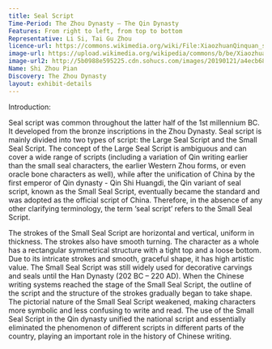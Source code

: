 ```yaml
---
title: Seal Script
Time-Period: The Zhou Dynasty – The Qin Dynasty 
Features: From right to left, from top to bottom
Representative: Li Si, Tai Gu Zhou
licence-url: https://commons.wikimedia.org/wiki/File:XiaozhuanQinquan_sized.jpg
image-url: https://upload.wikimedia.org/wikipedia/commons/b/be/XiaozhuanQinquan_sized.jpg
image-url2: http://5b0988e595225.cdn.sohucs.com/images/20190121/a4ecb6812bf94ecaa94b812465621ff5.jpeg
Name: Shi Zhou Pian
Discovery: The Zhou Dynasty
layout: exhibit-details
---
```

Introduction:

Seal script was common throughout the latter half of the 1st millennium BC. It developed from the bronze inscriptions in the Zhou Dynasty. Seal script is mainly divided into two types of script: the Large Seal Script and the Small Seal Script. The concept of the Large Seal Script is ambiguous and can cover a wide range of scripts (including a variation of Qin writing earlier than the small seal characters, the earlier Western Zhou forms, or even oracle bone characters as well), while after the unification of China by the first emperor of Qin dynasty - Qin Shi Huangdi, the Qin variant of seal script, known as the Small Seal Script, eventually became the standard and was adopted as the official script of China. Therefore, in the absence of any other clarifying terminology, the term ‘seal script’ refers to the Small Seal Script. 

The strokes of the Small Seal Script are horizontal and vertical, uniform in thickness. The strokes also have smooth turning. The character as a whole has a rectangular symmetrical structure with a tight top and a loose bottom. Due to its intricate strokes and smooth, graceful shape, it has high artistic value. The Small Seal Script was still widely used for decorative carvings and seals until the Han Dynasty (202 BC – 220 AD). When the Chinese writing systems reached the stage of the Small Seal Script, the outline of the script and the structure of the strokes gradually began to take shape. The pictorial nature of the Small Seal Script weakened, making characters more symbolic and less confusing to write and read. The use of the Small Seal Script in the Qin dynasty unified the national script and essentially eliminated the phenomenon of different scripts in different parts of the country, playing an important role in the history of Chinese writing.